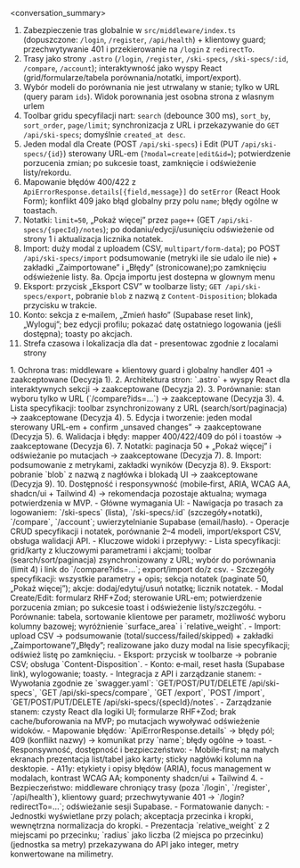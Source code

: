 <conversation_summary>
<decisions>
1. Zabezpieczenie tras globalnie w `src/middleware/index.ts` (dopuszczone: `/login`, `/register`, `/api/health`) + klientowy guard; przechwytywanie 401 i przekierowanie na `/login` z `redirectTo`.
2. Trasy jako strony `.astro` (`/login`, `/register`, `/ski-specs`, `/ski-specs/:id`, `/compare`, `/account`); interaktywność jako wyspy React (grid/formularze/tabela porównania/notatki, import/export).
3. Wybór modeli do porównania nie jest utrwalany w stanie; tylko w URL (query param `ids`). Widok porownania jest osobna strona z wlasnym urlem
4. Toolbar gridu specyfilacji nart: `search` (debounce 300 ms), `sort_by`, `sort_order`, `page/limit`; synchronizacja z URL i przekazywanie do `GET /api/ski-specs`; domyślnie `created_at desc`.
5. Jeden modal dla Create (POST `/api/ski-specs`) i Edit (PUT `/api/ski-specs/{id}`) sterowany URL-em (`?modal=create|edit&id=`); potwierdzenie porzucenia zmian; po sukcesie toast, zamknięcie i odświeżenie listy/rekordu.
6. Mapowanie błędów 400/422 z `ApiErrorResponse.details[{field,message}]` do `setError` (React Hook Form); konflikt 409 jako błąd globalny przy polu `name`; błędy ogólne w toastach.
7. Notatki: `limit=50`, „Pokaż więcej” przez `page++` (GET `/api/ski-specs/{specId}/notes`); po dodaniu/edycji/usunięciu odświeżenie od strony 1 i aktualizacja licznika notatek.
8. Import: duży modal z uploadem (CSV, `multipart/form-data`); po POST `/api/ski-specs/import` podsumowanie (metryki ile sie udalo ile nie) + zakładki „Zaimportowane” i „Błędy” (stronicowane);po zamknięciu odświeżenie listy.
8a. Opcja importu jest dostepna w glownym menu
9. Eksport: przycisk „Eksport CSV” w toolbarze listy; `GET /api/ski-specs/export`, pobranie `blob` z nazwą z `Content-Disposition`; blokada przycisku w trakcie.
10. Konto: sekcja z e‑mailem, „Zmień hasło” (Supabase reset link), „Wyloguj”; bez edycji profilu; pokazać datę ostatniego logowania (jeśli dostępna); toasty po akcjach.
11. Strefa czasowa i lokalizacja dla dat - presentowac zgodnie z localami strony
</decisions>
<matched_recommendations>
1. Ochrona tras: middleware + klientowy guard i globalny handler 401 → zaakceptowane (Decyzja 1).
2. Architektura stron: `.astro` + wyspy React dla interaktywnych sekcji → zaakceptowane (Decyzja 2).
3. Porównanie: stan wyboru tylko w URL (`/compare?ids=…`) → zaakceptowane (Decyzja 3).
4. Lista specyfikacji: toolbar zsynchronizowany z URL (search/sort/paginacja) → zaakceptowane (Decyzja 4).
5. Edycja i tworzenie: jeden modal sterowany URL-em + confirm „unsaved changes” → zaakceptowane (Decyzja 5).
6. Walidacja i błędy: mapper 400/422/409 do pól i toastów → zaakceptowane (Decyzja 6).
7. Notatki: paginacja 50 + „Pokaż więcej” i odświeżanie po mutacjach → zaakceptowane (Decyzja 7).
8. Import: podsumowanie z metrykami, zakładki wyników (Decyzja 8).
9. Eksport: pobranie `blob` z nazwą z nagłówka i blokadą UI → zaakceptowane (Decyzja 9).
10. Dostępność i responsywność (mobile‑first, ARIA, WCAG AA, shadcn/ui + Tailwind 4) → rekomendacja pozostaje aktualna; wymaga potwierdzenia w MVP.
</matched_recommendations>
<ui_architecture_planning_summary>
- Główne wymagania UI:
  - Nawigacja po trasach za logowaniem: `/ski-specs` (lista), `/ski-specs/:id` (szczegóły+notatki), `/compare`, `/account`; uwierzytelnianie Supabase (email/hasło).
  - Operacje CRUD specyfikacji i notatek, porównanie 2–4 modeli, import/eksport CSV, obsługa walidacji API.
- Kluczowe widoki i przepływy:
  - Lista specyfikacji: grid/karty z kluczowymi parametrami i akcjami; toolbar (search/sort/paginacja) zsynchronizowany z URL; wybór do porównania (limit 4) i link do `/compare?ids=…`; export/import do/z csv.
  - Szczegóły specyfikacji: wszystkie parametry + opis; sekcja notatek (paginate 50, „Pokaż więcej”); akcje: dodaj/edytuj/usuń notatkę; licznik notatek.
  - Modal Create/Edit: formularz RHF+Zod; sterowanie URL-em; potwierdzenie porzucenia zmian; po sukcesie toast i odświeżenie listy/szczegółu.
  - Porównanie: tabela, sortowanie klientowe per parametr, możliwość wyboru kolumny bazowej; wyróżnienie `surface_area` i `relative_weight`.
  - Import: upload CSV → podsumowanie (total/success/failed/skipped) + zakładki „Zaimportowane”/„Błędy”; realizowane jako duzy modal na lisie specyfikacji; odśwież listę po zamknięciu.
  - Eksport: przycisk w toolbarze → pobranie CSV; obsługa `Content-Disposition`.
  - Konto: e‑mail, reset hasła (Supabase link), wylogowanie; toasty.
- Integracja z API i zarządzanie stanem:
  - Wywołania zgodnie ze `swagger.yaml`: `GET/POST/PUT/DELETE /api/ski-specs`, `GET /api/ski-specs/compare`, `GET /export`, `POST /import`, `GET/POST/PUT/DELETE /api/ski-specs/{specId}/notes`.
  - Zarządzanie stanem: czysty React dla logiki UI; formularze RHF+Zod; brak cache/buforowania na MVP; po mutacjach wywoływać odświeżenie widoków.
  - Mapowanie błędów: `ApiErrorResponse.details` → błędy pól; 409 (konflikt nazwy) → komunikat przy `name`; błędy ogólne → toast.
- Responsywność, dostępność i bezpieczeństwo:
  - Mobile‑first; na małych ekranach prezentacja list/tabel jako karty; sticky nagłówki kolumn na desktopie.
  - A11y: etykiety i opisy błędów (ARIA), focus management w modalach, kontrast WCAG AA; komponenty shadcn/ui + Tailwind 4.
  - Bezpieczeństwo: middleware chroniący trasy (poza `/login`, `/register`, `/api/health`), klientowy guard; przechwytywanie 401 → `/login?redirectTo=…`; odświeżanie sesji Supabase.
- Formatowanie danych:
  - Jednostki wyświetlane przy polach; akceptacja przecinka i kropki, wewnętrzna normalizacja do kropki.
  - Prezentacja `relative_weight` z 2 miejscami po przecinku; `radius` jako liczba (2 miejsca po przecinku)(jednostka sa metry) przekazywana do API jako integer, metry konwertowane na milimetry.
</ui_architecture_planning_summary>
</conversation_summary>